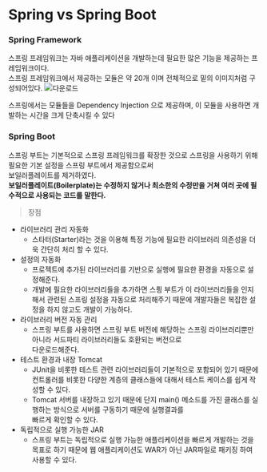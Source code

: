 # Spring vs Spring Boot

### Spring Framework
스프링 프레임워크는 자바 애플리케이션을 개발하는데 필요한 많은 기능을 제공하는 프레임워크이다.<br>
스프링 프레임워크에서 제공하는 모듈은 약 20개 이며 전체적으로 밑의 이미지처럼 구성되어있다.
![다운로드](https://user-images.githubusercontent.com/84302546/198169521-f61b54ba-14c7-4b2a-ac20-1e72fe56ec8c.png )

스프링에서는 모듈들을 Dependency Injection 으로 제공하며, 이 모듈을 사용하면 개발하는 시간을 크게 단축시킬 수 있다


### Spring Boot
스프링 부트는 기본적으로 스프링 프레임워크를 확장한 것으로 스프링을 사용하기 위해 필요한 기본 설정을 스프링 부트에서 제공함으로써<br> 보일러플레이트를 제거하였다.<br> 
**보일러플레이트(Boilerplate)는 수정하지 않거나 최소한의 수정만을 거쳐 여러 곳에 필수적으로 사용되는 코드를 말한다.**

>장점
 - 라이브러리 관리 자동화
   - 스타터(Starter)라는 것을 이용해 특정 기능에 필요한 라이브러리 의존성을 더욱 간단히 처리 할 수 있다.
 - 설정의 자동화
   - 프로젝트에 추가된 라이브러리를 기반으로 실행에 필요한 환경을 자동으로 설정해준다.
   - 개발에 필요한 라이브러리들을 추가하면 스픵 부트가 이 라이브러리들을 인지해서 관련된 스프링 설정을 자동으로 처리해주기 때문에 개발자들은 복잡한 설정을 하지 않고도 개발이 가능하다.
 - 라이브러리 버전 자동 관리
   - 스프링 부트를 사용하면 스프링 부트 버전에 해당하는 스프링 라이브러리뿐만 아니라 서드파티 라이브러리들도 호환되는 버전으로<br> 다운로드해준다.
 - 테스트 환경과 내장 Tomcat
   - JUnit을 비롯한 테스트 관련 라이브러리들이 기본적으로 포함되어 있기 때문에 컨트롤러를 비롯한 다양한 계층의 클래스들에 대해서 테스트 케이스를 쉽게 작성할 수 있다.
   - Tomcat 서버를 내장하고 있기 때문에 단지 main() 메소드를 가진 클래스를 실행하는 방식으로 서버를 구동하기 때문에 실행결과를<br> 빠르게 확인할 수 있다.
 - 독립적으로 실행 가능한 JAR
   - 스프링 부트는 독립적으로 실행 가능한 애플리케이션을 빠르게 개발하는 것을 목표로 하기 때문에 웹 애플리케이션도 WAR가 아닌 JAR파일로 패키징 하여 사용할 수 있다.
